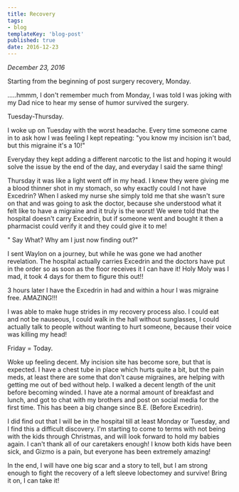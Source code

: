 ```yaml
---
title: Recovery
tags:
- blog
templateKey: 'blog-post'
published: true
date: 2016-12-23
---
```


_December 23, 2016_

Starting from the beginning of post surgery recovery, Monday.

.....hmmm, I don't remember much from Monday, I was told I was joking with my Dad nice to hear my sense of humor survived the surgery.

Tuesday-Thursday.

I woke up on Tuesday with the worst headache.  Every time someone came in to ask how I was feeling I kept repeating:  "you know my incision isn't bad, but this migraine it's a 10!"

Everyday they kept adding a different narcotic to the list and hoping it would solve the issue by the end of the day, and everyday I said the same thing!

Thursday it was like a light went off in my head.  I knew they were giving me a blood thinner shot in my stomach, so why exactly could I not have Excedrin?  When I asked my nurse she simply told me that she wasn't sure on that and was going to ask the doctor, because she understood what it felt like to have a migraine and it truly is the worst!  We were told that the hospital doesn't carry Excedrin, but if someone went and bought it then a pharmacist could verify it and they could give it to me!

" Say What?  Why am I just now finding out?"

I sent Waylon on a journey,  but while he was gone we had another revelation.  The hospital actually carries Excedrin and the doctors have put in the order so as soon as the floor receives it I can have it! Holy Moly was I mad, it took 4 days for them to figure this out!!

3 hours later I have the Excedrin in had and within a hour I was migraine free.  AMAZING!!!

I was able to make huge strides in my recovery process also.  I could eat and not be nauseous, I could walk in the hall without sunglasses, I  could actually talk to people without wanting to hurt someone, because their voice was killing my head!

Friday = Today.

Woke up feeling decent.  My incision site has become sore, but that is expected.  I have a chest tube in place which hurts quite a bit, but the pain meds, at least there are some that don't cause migraines, are helping with getting me out of bed without help.  I walked a decent length of the unit before becoming winded.  I have ate a normal amount of breakfast and lunch, and got to chat with my brothers and post on social media for the first time.  This has been a big change since B.E. (Before Excedrin).

I did find out that I will be in the hospital till at least Monday or Tuesday, and I find this a difficult discovery.  I'm starting to come to terms with not being with the kids through Christmas, and will look forward to hold my babies again.  I can't thank all of our caretakers enough!  I know both kids have been sick, and Gizmo is a pain, but everyone has been extremely amazing!

In the end, I will have one big scar and a story to tell, but I am strong enough to fight the recovery of a left sleeve lobectomey and survive!  Bring it on, I can take it!
